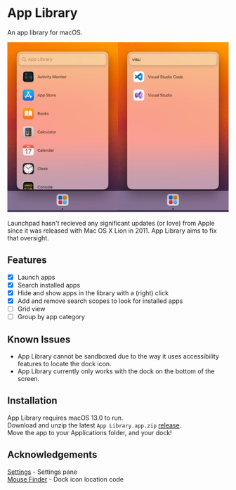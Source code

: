 # App Library
An app library for macOS.

![App Library Screenshots](~images/header.jpg)

Launchpad hasn't recieved any significant updates (or love) from Apple since it was released with Mac OS X Lion in 2011.  App Library aims to fix that oversight.

## Features
- [x] Launch apps
- [x] Search installed apps
- [x] Hide and show apps in the library with a (right) click
- [x] Add and remove search scopes to look for installed apps
- [ ] Grid view
- [ ] Group by app category

## Known Issues
- App Library cannot be sandboxed due to the way it uses accessibility features to locate the dock icon.
- App Library currently only works with the dock on the bottom of the screen.

## Installation
App Library requires macOS 13.0 to run.\
Download and unzip the latest `App Library.app.zip` [release](https://github.com/ryanslikesocool/AppLibrary/releases/latest).\
Move the app to your Applications folder, and your dock!

## Acknowledgements
[Settings](https://github.com/sindresorhus/Settings) - Settings pane\
[Mouse Finder](https://github.com/neilsardesai/Mouse-Finder) - Dock icon location code